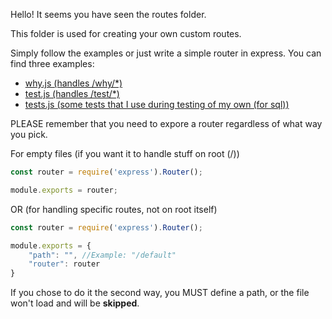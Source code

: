 Hello! It seems you have seen the routes folder.

This folder is used for creating your own custom routes.

Simply follow the examples or just write a simple router in express.
You can find three examples:
- [why.js (handles /why/*)](../examples/routes/why.js)
- [test.js (handles /test/*)](../examples/routes/test.js)
- [tests.js (some tests that I use during testing of my own (for sql))](../examples/routes/tests.js)

PLEASE remember that you need to expore a router regardless of what way you pick.

For empty files (if you want it to handle stuff on root (/))
```js
const router = require('express').Router();

module.exports = router;
```
OR (for handling specific routes, not on root itself)
```js
const router = require('express').Router();

module.exports = {
    "path": "", //Example: "/default"
    "router": router
}
```
If you chose to do it the second way, you MUST define a path, or the file won't load and will be <b>skipped</b>.